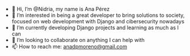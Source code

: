  - 👋 Hi, I’m @Nidria, my name is Ana Pérez 
 - 👀 I’m interested in being a great developer to bring solutions to society, focused on web development with Django and cibersecurity nowadays
 - 🌱 I’m currently developing Django projects and learning as much as I can
 - 💞️ I’m looking to collaborate on anything I can help with 
 - 📫 How to reach me: anadpmoreno@gmail.com

<!---
Nidria/Nidria is a ✨ special ✨ repository because its `README.md` (this file) appears on your GitHub profile.
You can click the Preview link to take a look at your changes.
--->

